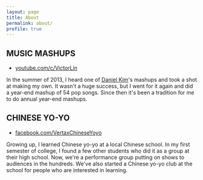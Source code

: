 ```yaml
---
layout: page
title: About
permalink: about/
profile: true
---
```


## MUSIC MASHUPS

- [youtube.com/c/VictorLin](https://youtube.com/c/VictorLin)

In the summer of 2013, I heard one of [Daniel Kim](https://www.youtube.com/user/kimaginati0n)'s mashups and took a shot at making my own. It wasn't a huge success, but I went for it again and did a year-end mashup of 54 pop songs. Since then it's been a tradition for me to do annual year-end mashups.

## CHINESE YO-YO

- [facebook.com/VertaxChineseYoyo](http://facebook.com/VertaxChineseYoyo/)

Growing up, I learned Chinese yo-yo at a local Chinese school. In my first semester of college, I found a few other students who did it as a group at their high school. Now, we're a performance group putting on shows to audiences in the hundreds. We've also started a Chinese yo-yo club at the school for people who are interested in learning.
